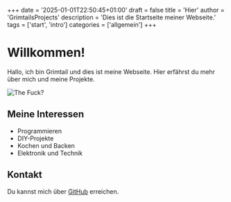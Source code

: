 +++
date = '2025-01-01T22:50:45+01:00'
draft = false
title = 'Hier'
author = 'GrimtailsProjects'
description = 'Dies ist die Startseite meiner Webseite.'
tags = ['start', 'intro']
categories = ['allgemein']
+++

# Willkommen!

Hallo, ich bin Grimtail und dies ist meine Webseite. Hier erfährst du mehr über mich und meine Projekte.

![The Fuck?](../../images/avatar.jpg)

## Meine Interessen
- Programmieren
- DIY-Projekte
- Kochen und Backen
- Elektronik und Technik

## Kontakt
Du kannst mich über [GitHub](https://github.com/GrimtailsProjects) erreichen.
